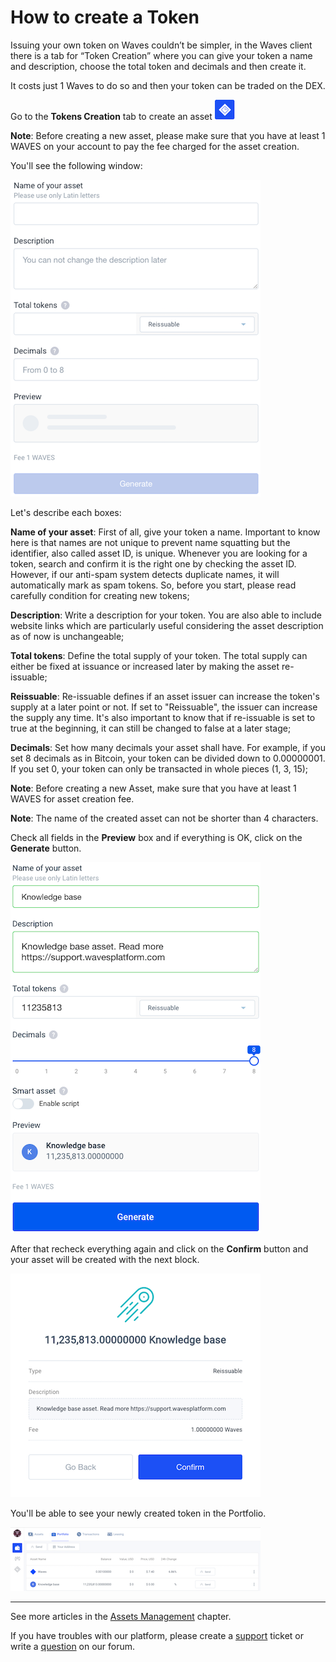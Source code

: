 # How to create a Token

Issuing your own token on Waves couldn’t be simpler, in the Waves client there is a tab for “Token Creation” where you can give your token a name and description, choose the total token and decimals and then create it.

It costs just 1 Waves to do so and then your token can be traded on the DEX.

Go to the **Tokens Creation** tab to create an asset ![](/_assets/token_creation_01.png)

**Note**: Before creating a new asset, please make sure that you have at least 1 WAVES on your account to pay the fee charged for the asset creation.

You'll see the following window:

![](/_assets/token_creation_02.png)

Let's describe each boxes:

**Name of your asset**: First of all, give your token a name. Important to know here is that names are not unique to prevent name squatting but the identifier, also called asset ID, is unique. Whenever you are looking for a token, search and confirm it is the right one by checking the asset ID. However, if our anti-spam system detects duplicate names, it will automatically mark as spam tokens. So, before you start, please read carefully condition for creating new tokens;

**Description**: Write a description for your token. You are also able to include website links which are particularly useful considering the asset description as of now is unchangeable;

**Total tokens**: Define the total supply of your token. The total supply can either be fixed at issuance or increased later by making the asset re-issuable;

**Reissuable**: Re-issuable defines if an asset issuer can increase the token's supply at a later point or not. If set to "Reissuable", the issuer can increase the supply any time. It's also important to know that if re-issuable is set to true at the beginning, it can still be changed to false at a later stage;

**Decimals**: Set how many decimals your asset shall have. For example, if you set 8 decimals as in Bitcoin, your token can be divided down to 0.00000001. If you set 0, your token can only be transacted in whole pieces (1, 3, 15);

**Note**: Before creating a new Asset, make sure that you have at least 1 WAVES for asset creation fee.

**Note**: The name of the created asset can not be shorter than 4 characters.

Check all fields in the **Preview** box and if everything is OK, click on the **Generate** button.

![](/_assets/token_creation_03.png)

After that recheck everything again and click on the **Confirm** button and your asset will be created with the next block.

![](/_assets/token_creation_04.png)

You'll be able to see your newly created token in the Portfolio.

![](/_assets/token_creation_05.png)

___

See more articles in the [Assets Management](/waves-client/assets-management.md) chapter.

If you have troubles with our platform, please create a [support](https://support.wavesplatform.com/) ticket or write a [question](https://forum.wavesplatform.com/) on our forum.
